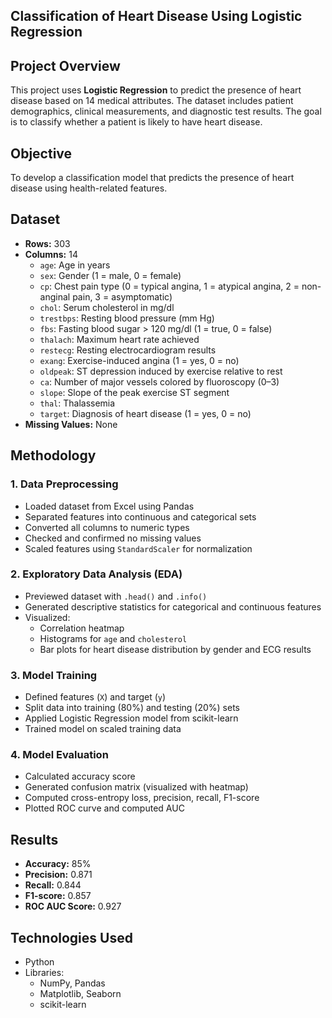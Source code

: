 ## Classification of Heart Disease Using Logistic Regression

## Project Overview  
This project uses **Logistic Regression** to predict the presence of heart disease based on 14 medical attributes. The dataset includes patient demographics, clinical measurements, and diagnostic test results. The goal is to classify whether a patient is likely to have heart disease.

## Objective  
To develop a classification model that predicts the presence of heart disease using health-related features.

## Dataset  
- **Rows:** 303 
- **Columns:** 14  
  - `age`: Age in years  
  - `sex`: Gender (1 = male, 0 = female)  
  - `cp`: Chest pain type (0 = typical angina, 1 = atypical angina, 2 = non-anginal pain, 3 = asymptomatic)  
  - `chol`: Serum cholesterol in mg/dl  
  - `trestbps`: Resting blood pressure (mm Hg)  
  - `fbs`: Fasting blood sugar > 120 mg/dl (1 = true, 0 = false)  
  - `thalach`: Maximum heart rate achieved  
  - `restecg`: Resting electrocardiogram results  
  - `exang`: Exercise-induced angina (1 = yes, 0 = no)  
  - `oldpeak`: ST depression induced by exercise relative to rest  
  - `ca`: Number of major vessels colored by fluoroscopy (0–3)  
  - `slope`: Slope of the peak exercise ST segment  
  - `thal`: Thalassemia  
  - `target`: Diagnosis of heart disease (1 = yes, 0 = no)  
- **Missing Values:** None  

## Methodology  

### 1. Data Preprocessing  
- Loaded dataset from Excel using Pandas  
- Separated features into continuous and categorical sets  
- Converted all columns to numeric types  
- Checked and confirmed no missing values  
- Scaled features using `StandardScaler` for normalization  

### 2. Exploratory Data Analysis (EDA)  
- Previewed dataset with `.head()` and `.info()`  
- Generated descriptive statistics for categorical and continuous features  
- Visualized:  
  - Correlation heatmap  
  - Histograms for `age` and `cholesterol`  
  - Bar plots for heart disease distribution by gender and ECG results  

### 3. Model Training  
- Defined features (`X`) and target (`y`)  
- Split data into training (80%) and testing (20%) sets  
- Applied Logistic Regression model from scikit-learn  
- Trained model on scaled training data  

### 4. Model Evaluation  
- Calculated accuracy score  
- Generated confusion matrix (visualized with heatmap)  
- Computed cross-entropy loss, precision, recall, F1-score  
- Plotted ROC curve and computed AUC  

## Results  
- **Accuracy:** 85%
- **Precision:** 0.871  
- **Recall:** 0.844  
- **F1-score:** 0.857  
- **ROC AUC Score:** 0.927   

## Technologies Used  
- Python  
- Libraries:  
  - NumPy, Pandas  
  - Matplotlib, Seaborn  
  - scikit-learn  

